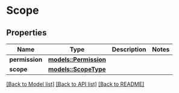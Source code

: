 # Scope

## Properties

Name | Type | Description | Notes
------------ | ------------- | ------------- | -------------
**permission** | [**models::Permission**](Permission.md) |  | 
**scope** | [**models::ScopeType**](ScopeType.md) |  | 

[[Back to Model list]](../README.md#documentation-for-models) [[Back to API list]](../README.md#documentation-for-api-endpoints) [[Back to README]](../README.md)


